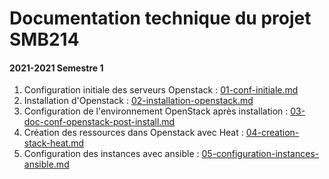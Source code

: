 # Documentation technique du projet SMB214
#### 2021-2021 Semestre 1

1. Configuration initiale des serveurs Openstack : [01-conf-initiale.md](./01-conf-initiale.md)
2. Installation d'Openstack : [02-installation-openstack.md](./02-installation-openstack.md)
3. Configuration de l'environnement OpenStack après installation : [03-doc-conf-openstack-post-install.md](./03-doc-conf-openstack-post-install.md)
4. Création des ressources dans Openstack avec Heat : [04-creation-stack-heat.md](./04-creation-stack-heat.md)
5. Configuration des instances avec ansible : [05-configuration-instances-ansible.md](./05-configuration-instances-ansible.md)
